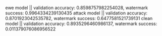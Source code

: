 ewe model || validation accuracy: 0.8598757982254028, watermark success: 0.9964334239130435
attack model || validation accuracy: 0.8701923042535782, watermark success: 0.6477581521739131
clean model || validation accuracy: 0.8935296460986137, watermark success: 0.011379076086956522